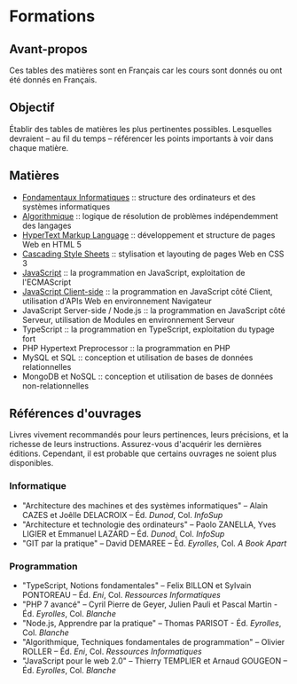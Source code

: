 # Formations

## Avant-propos

Ces tables des matières sont en Français car les cours sont donnés ou ont été donnés en Français.


## Objectif

Établir des tables de matières les plus pertinentes possibles. Lesquelles devraient – au fil du temps – référencer les points importants à voir dans chaque matière.


## Matières

* [Fondamentaux Informatiques](/fondamentaux-informatiques.md) :: structure des ordinateurs et des systèmes informatiques
* [Algorithmique](/algorithmique.md) :: logique de résolution de problèmes indépendemment des langages
* [HyperText Markup Language](/html.md) :: développement et structure de pages Web en HTML 5
* [Cascading Style Sheets](/css.md) :: stylisation et layouting de pages Web en CSS 3
* [JavaScript](/javascript.md) :: la programmation en JavaScript, exploitation de l'ECMAScript
* [JavaScript Client-side](/javascript-client.md) :: la programmation en JavaScript côté Client, utilisation d'APIs Web en environnement Navigateur
* JavaScript Server-side / Node.js :: la programmation en JavaScript côté Serveur, utilisation de Modules en environnement Serveur
* TypeScript :: la programmation en TypeScript, exploitation du typage fort
* PHP Hypertext Preprocessor :: la programmation en PHP
* MySQL et SQL :: conception et utilisation de bases de données relationnelles
* MongoDB et NoSQL :: conception et utilisation de bases de données non-relationnelles


## Références d'ouvrages

Livres vivement recommandés pour leurs pertinences, leurs précisions, et la richesse de leurs instructions. Assurez-vous d'acquérir les dernières éditions. Cependant, il est probable que certains ouvrages ne soient plus disponibles.

### Informatique
- "Architecture des machines et des systèmes informatiques" – Alain CAZES et Joêlle DELACROIX – Éd. _Dunod_, Col. _InfoSup_
- "Architecture et technologie des ordinateurs" – Paolo ZANELLA, Yves LIGIER et Emmanuel LAZARD – Éd. _Dunod_, Col. _InfoSup_
- "GIT par la pratique" – David DEMAREE – Éd. _Eyrolles_, Col. _A Book Apart_

### Programmation
- "TypeScript, Notions fondamentales" – Felix BILLON et Sylvain PONTOREAU – Éd. _Eni_, Col. _Ressources Informatiques_
- "PHP 7 avancé" – Cyril Pierre de Geyer, Julien Pauli et Pascal Martin - Éd. _Eyrolles_, Col. _Blanche_
- "Node.js, Apprendre par la pratique" – Thomas PARISOT - Éd. _Eyrolles_, Col. _Blanche_
- "Algorithmique, Techniques fondamentales de programmation" – Olivier ROLLER – Éd. _Eni_, Col. _Ressources Informatiques_
- "JavaScript pour le web 2.0" – Thierry TEMPLIER et Arnaud GOUGEON – Éd. _Eyrolles_, Col. _Blanche_